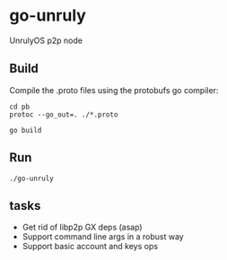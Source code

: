 # go-unruly
UnrulyOS p2p node

## Build

Compile the .proto files using the protobufs go compiler:

```
cd pb
protoc --go_out=. ./*.proto
```

```
go build
```

## Run

```
./go-unruly
```

## tasks

- Get rid of libp2p GX deps (asap)
- Support command line args in a robust way 
- Support basic account and keys ops